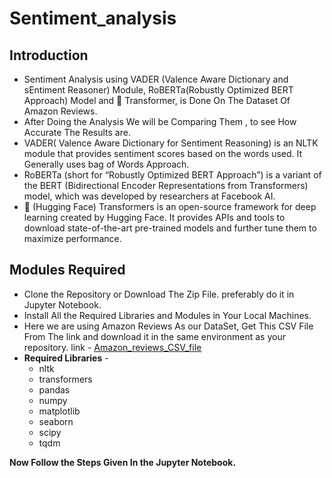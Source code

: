 # Sentiment_analysis
## Introduction
- Sentiment Analysis using VADER (Valence Aware Dictionary and sEntiment Reasoner) Module, RoBERTa(Robustly Optimized BERT Approach) Model and 🤗 Transformer, is Done On The Dataset Of Amazon Reviews.
- After Doing the Analysis We will be Comparing Them , to see How Accurate The Results are.
- VADER( Valence Aware Dictionary for Sentiment Reasoning) is an NLTK module that provides sentiment scores based on the words used. It Generally uses bag of Words Approach.
- RoBERTa (short for “Robustly Optimized BERT Approach”) is a variant of the BERT (Bidirectional Encoder Representations from Transformers) model,  which was developed by researchers at Facebook AI. 
- 🤗 (Hugging Face) Transformers is an open-source framework for deep learning created by Hugging Face. It provides APIs and tools to download state-of-the-art pre-trained models and further tune them to maximize performance.

## Modules Required 
- Clone the Repository or Download The Zip File. preferably do it in Jupyter Notebook. 
- Install All the Required Libraries and Modules in Your Local Machines.
- Here we are using Amazon Reviews As our DataSet, Get This CSV File From The link 
 and download it in the same environment as your repository. link - [Amazon_reviews_CSV_file](https://drive.google.com/file/d/1F8iU6E2DzRBvY9JjNyUUa1GJD-tIlYtm/view?usp=drive_link)
- **Required Libraries** -
   - nltk
   - transformers
   - pandas
   - numpy
   - matplotlib
   - seaborn
   - scipy
   - tqdm

**Now Follow the Steps Given In the Jupyter Notebook.**

